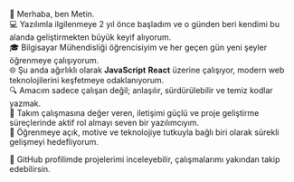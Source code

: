 👋 Merhaba, ben Metin.  
💻 Yazılımla ilgilenmeye 2 yıl önce başladım ve o günden beri kendimi bu alanda geliştirmekten büyük keyif alıyorum.  
🎓 Bilgisayar Mühendisliği öğrencisiyim ve her geçen gün yeni şeyler öğrenmeye çalışıyorum.  
🌐 Şu anda ağırlıklı olarak **JavaScript** **React** üzerine çalışıyor, modern web teknolojilerini keşfetmeye odaklanıyorum.  
🔍 Amacım sadece çalışan değil; anlaşılır, sürdürülebilir ve temiz kodlar yazmak.  
🤝 Takım çalışmasına değer veren, iletişimi güçlü ve proje geliştirme süreçlerinde aktif rol almayı seven bir yazılımcıyım.  
🚀 Öğrenmeye açık, motive ve teknolojiye tutkuyla bağlı biri olarak sürekli gelişmeyi hedefliyorum.

📌 GitHub profilimde projelerimi inceleyebilir, çalışmalarımı yakından takip edebilirsin.

